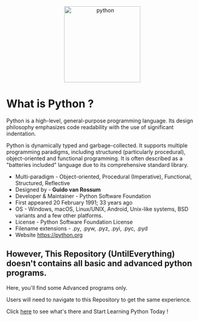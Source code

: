 <div align="center">
    <img src="https://cdn.jsdelivr.net/gh/offensive-vk/Icons@master/python/python-original.svg" height=200 width=200 alt="python" />
</div>

# **What is Python** ?

Python is a high-level, general-purpose programming language. Its design philosophy emphasizes code readability with the use of significant indentation.

Python is dynamically typed and garbage-collected. It supports multiple programming paradigms, including structured (particularly procedural), object-oriented and functional programming. It is often described as a "batteries included" language due to its comprehensive standard library.

- Multi-paradigm - Object-oriented, Procedural (Imperative), Functional, Structured, Reflective
- Designed by	- **Guido van Rossum**
- Developer & Maintainer - Python Software Foundation
- First appeared	20 February 1991; 33 years ago
- OS - Windows, macOS, Linux/UNIX, Android, Unix-like systems, BSD variants and a few other platforms.
- License	- Python Software Foundation License
- Filename extensions	- .py, .pyw, .pyz, .pyi, .pyc, .pyd
- Website	<https://python.org>


## However, This Repository (UntilEverything) doesn't contains all basic and advanced python programs.

Here, you'll find some Advanced programs only.

Users will need to navigate to this Repository to get the same experience.

Click [here](https://github.com/offensive-vk/Python/) to see what's there and Start Learning Python Today !